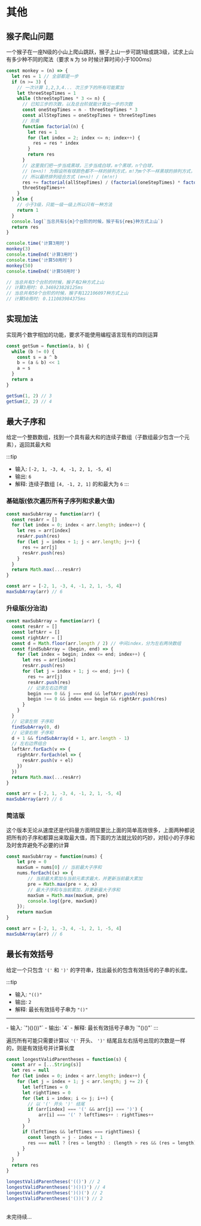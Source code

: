 # 其他

## 猴子爬山问题

一个猴子在一座N级的小山上爬山跳跃，猴子上山一步可跳1级或跳3级，试求上山有多少种不同的爬法（要求 `N` 为 `50` 时候计算时间小于1000ms）

```js
const monkey = (n) => {
  let res = 1 // 全部都是一步
  if (n >= 3) {
    // 一次计算 1,2,3,4... 次三步下的所有可能累加
    let threeStepTimes = 1
    while (threeStepTimes * 3 <= n) {
      // 已知三步的次数，以及总台阶就能计算出一步的次数
      const oneStepTimes = n - threeStepTimes * 3
      const allStepTimes = oneStepTimes + threeStepTimes
      // 阶乘
      function factorial(n) {
        let res = 1
        for (let index = 2; index <= n; index++) {
          res = res * index
        }
        return res
      }
      // 这里我们把一步当成黑球，三步当成白球，m个黑球，n个白球，
      // (m+n)! 为假设所有球颜色都不一样的排列方式，m!为m个不一样黑球的排列方式，n!为n个不一样白球的排列方式
      // 所以最终排列组合方式 (m+n)! / (m!n!)
      res += factorial(allStepTimes) / (factorial(oneStepTimes) * factorial(threeStepTimes))
      threeStepTimes++
    }
  } else {
    // 小于3级，只能一级一级上所以只有一种方法
    return 1
  }
  console.log(`当总共有${n}个台阶的时候，猴子有${res}种方式上山`)
  return res
}

console.time('计算3用时')
monkey(3)
console.timeEnd('计算3用时')
console.time('计算50用时')
monkey(50)
console.timeEnd('计算50用时')

// 当总共有3个台阶的时候，猴子有2种方式上山
// 计算3用时: 0.346923828125ms
// 当总共有50个台阶的时候，猴子有122106097种方式上山
// 计算50用时: 0.111083984375ms
```

## 实现加法
实现两个数字相加的功能，要求不能使用编程语言现有的四则运算

```js
const getSum = function(a, b) {
  while (b != 0) {
    const s = a ^ b
    b = (a & b) << 1
    a = s
  }
  return a
}

getSum(1, 2) // 3
getSum(2, 2) // 4
```

## 最大子序和
给定一个整数数组，找到一个具有最大和的连续子数组（子数组最少包含一个元素），返回其最大和

:::tip
- 输入: `[-2, 1, -3, 4, -1, 2, 1, -5, 4]`
- 输出: `6`
- 解释: 连续子数组 `[4, -1, 2, 1]` 的和最大为 `6`
:::

### 基础版(依次遍历所有子序列和求最大值)
```js
const maxSubArray = function(arr) {
  const resArr = []
  for (let index = 0; index < arr.length; index++) {
    let res = arr[index]
    resArr.push(res)
    for (let j = index + 1; j < arr.length; j++) {
      res += arr[j]
      resArr.push(res)
    }
  }
  return Math.max(...resArr)
}

const arr = [-2, 1, -3, 4, -1, 2, 1, -5, 4]
maxSubArray(arr) // 6
```

### 升级版(分治法)
```js
const maxSubArray = function(arr) {
  const resArr = []
  const leftArr = []
  const rightArr = []
  const d = Math.floor(arr.length / 2) // 中间index，分为左右两块数组
  const findSubArray = (begin, end) => {
    for (let index = begin; index <= end; index++) {
      let res = arr[index]
      resArr.push(res)
      for (let j = index + 1; j <= end; j++) {
        res += arr[j]
        resArr.push(res)
        // 记录左右边界值
        begin === 0 && j === end && leftArr.push(res)
        begin !== 0 && index === begin && rightArr.push(res)
      }
    }
  }
  // 记录左侧 子序和
  findSubArray(0, d)
  // 记录右侧 子序和
  d + 1 && findSubArray(d + 1, arr.length - 1)
  // 左右边界组合
  leftArr.forEach(v => {
    rightArr.forEach(el => {
      resArr.push(v + el)
    })
  })
  return Math.max(...resArr)
}

const arr = [-2, 1, -3, 4, -1, 2, 1, -5, 4]
maxSubArray(arr) // 6
```


### 简洁版

这个版本无论从速度还是代码量方面明显要比上面的简单高效很多，上面两种都说把所有的子序和都算出来取最大值，而下面的方法就比较的巧妙，对较小的子序和及时舍弃避免不必要的计算

```js
const maxSubArray = function(nums) {
    let pre = 0
    maxSum = nums[0] // 当前最大子序和
    nums.forEach((x) => {
        // 当前最大累加与当前元素求最大，并更新当前最大累加
        pre = Math.max(pre + x, x)
        // 最大子序和与当前累加，并更新最大子序和
        maxSum = Math.max(maxSum, pre)
        console.log({pre, maxSum})
    });
    return maxSum
}

const arr = [-2, 1, -3, 4, -1, 2, 1, -5, 4]
maxSubArray(arr) // 6
```

## 最长有效括号

给定一个只包含 `'('` 和 `')'` 的字符串，找出最长的包含有效括号的子串的长度。

:::tip
- 输入: `"(()"`
- 输出: `2`
- 解释: 最长有效括号子串为 `"()"`
<hr>
- 输入: `")()())"`
- 输出: `4`
- 解释: 最长有效括号子串为 `"()()"`
:::

遍历所有可能只需要计算以 `'('` 开头、 `')'` 结尾且左右括号出现的次数是一样的，则是有效括号并计算长度

```js
const longestValidParentheses = function(s) {
  const arr = [...String(s)]
  let res = null
  for (let index = 0; index < arr.length; index++) {
    for (let j = index + 1; j < arr.length; j += 2) {
      let leftTimes = 0
      let rightTimes = 0
      for (let i = index; i <= j; i++) {
        // 以 '(' 开头 ')' 结尾
        if (arr[index] === '(' && arr[j] === ')') {
            arr[i] === '(' ? leftTimes++ : rightTimes++
        }
      }
      if (leftTimes && leftTimes === rightTimes) {
        const length = j - index + 1
        res === null ? (res = length) : (length > res && (res = length))
      }
    }
  }
  return res
}

longestValidParentheses('(()') // 2
longestValidParentheses(')()()') // 4
longestValidParentheses(')()(') // 2
longestValidParentheses('())(') // 2
```

<br>
未完待续...
